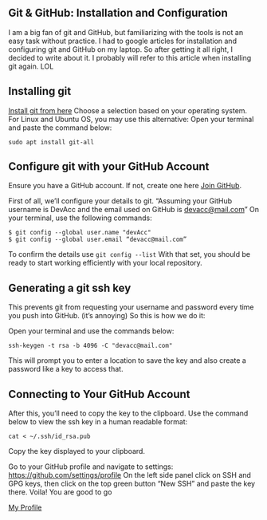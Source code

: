 ## Git & GitHub: Installation and  Configuration


> 
I am a big fan of git and GitHub, but familiarizing with the tools is not an easy task without practice. I had to google articles for installation and configuring git and GitHub on my laptop. So after getting it all right, I decided to write about it. I probably will refer to this article when installing git again. LOL

## Installing git

[Install git from here](https://git-scm.com/downloads)
Choose a selection based on your operating system.
For Linux and Ubuntu OS, you may use this alternative:
Open your terminal and paste the command below:
```shell
sudo apt install git-all
```

## Configure git with your GitHub Account
Ensure you have a GitHub account. If not, create one here [Join GitHub](https://github.com/join).

First of all, we’ll configure your details to git.
“Assuming your GitHub username is DevAcc and the email used on GitHub is devacc@mail.com”
On your terminal, use the following commands:
```shell
$ git config --global user.name "devAcc"
$ git config --global user.email “devacc@mail.com”
```

To confirm the details use  ``` git config --list ```
With that set, you should be ready to start working efficiently with your local repository.

## Generating a git ssh key
This prevents git from requesting your username and password every time you push into GitHub. (it’s annoying)
So this is how we do it:

Open your terminal and use the commands below:
```shell
ssh-keygen -t rsa -b 4096 -C "devacc@mail.com"
```
This will prompt you to enter a location to save the key and also create a password like a key to access that.

## Connecting to Your GitHub Account

After this, you’ll need to copy the key to the clipboard.
Use the command below to view the ssh key in a human readable format:

```shell
cat < ~/.ssh/id_rsa.pub
```

Copy the key displayed to your clipboard.

Go to your GitHub profile and navigate to settings: https://github.com/settings/profile
On the left side panel click on SSH and GPG keys, then click on the top green button “New SSH” and paste the key there.
Voila! You are good to go

[My Profile](http://chrisachinga.me)
